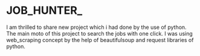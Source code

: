 # JOB_HUNTER_
I  am thrilled to share new project which i had done by the use of python. The main moto of this project to search the jobs with one click.
I was using web_scraping concept by the help of beautifulsoup and request libraries of python. 
